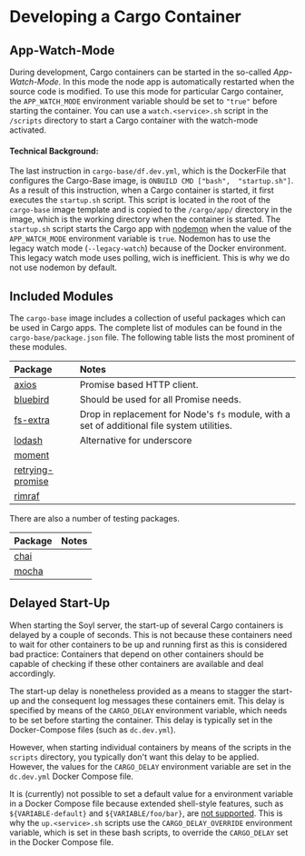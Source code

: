 # Developing a Cargo Container

## App-Watch-Mode

During development, Cargo containers can be started in the so-called _App-Watch-Mode_. In this mode the node app is automatically restarted when the source code is modified. To use this mode for particular Cargo container, the `APP_WATCH_MODE` environment variable should be set to `"true"` before starting the container. You can use a `watch.<service>.sh` script in the `/scripts` directory to start a Cargo container with the watch-mode activated.

#### Technical Background:

The last instruction in `cargo-base/df.dev.yml`, which is the DockerFile that configures the Cargo-Base image, is `ONBUILD CMD ["bash",  "startup.sh"]`. As a result of this instruction, when a Cargo container is started, it first executes the `startup.sh` script. This script is located in the root of the `cargo-base` image template and is copied to the `/cargo/app/` directory in the image, which is the working directory when the container is started. The `startup.sh` script starts the Cargo app with [nodemon][] when the value of the `APP_WATCH_MODE` environment variable is `true`. Nodemon has to use the legacy watch mode (`--legacy-watch`) because of the Docker environment. This legacy watch mode uses polling, wich is inefficient. This is why we do not use nodemon by default.



## Included Modules

The `cargo-base` image includes a collection of useful packages which can be used in Cargo apps. The complete list of modules can be found in the `cargo-base/package.json` file. The following table lists the most prominent of these modules.

| Package | Notes |
|:------- |:----- |
| [axios](https://www.npmjs.com/package/axios) | Promise based HTTP client. |
| [bluebird](https://www.npmjs.com/package/bluebird) | Should be used for all Promise needs. |
| [fs-extra](https://www.npmjs.com/package/fs-extra) | Drop in replacement for Node's `fs` module, with a set of additional file system utilities. |
| [lodash](https://www.npmjs.com/package/lodash) | Alternative for underscore |
| [moment](https://www.npmjs.com/package/moment) | |
| [retrying-promise](https://www.npmjs.com/package/retrying-promise) | |
| [rimraf](https://www.npmjs.com/package/rimraf) | |

There are also a number of testing packages.

| Package | Notes |
|:------- |:----- |
| [chai](https://www.npmjs.com/package/chai) | |
| [mocha](https://www.npmjs.com/package/mocha) | |



## Delayed Start-Up

When starting the Soyl server, the start-up of several Cargo containers is delayed by a couple of seconds.
This is not because these containers need to wait for other containers to be up and running first as this is considered bad practice: Containers that depend on other containers should be capable of checking if these other containers are available and deal accordingly.

The start-up delay is nonetheless provided as a means to stagger the start-up and the consequent log messages these containers emit.
This delay is specified by means of the `CARGO_DELAY` environment variable, which needs to be set before starting the container.
This delay is typically set in the Docker-Compose files (such as `dc.dev.yml`).

However, when starting individual containers by means of the scripts in the `scripts` directory, you typically don't want this delay to be applied. However, the values for the `CARGO_DELAY` environment variable are set in the `dc.dev.yml` Docker Compose file. 

It is (currently) not possible to set a default value for a environment variable in a Docker Compose file because extended shell-style features, such as `${VARIABLE-default}` and `${VARIABLE/foo/bar}`, are [not supported](https://docs.docker.com/compose/compose-file/#/variable-substitution).
This is why the `up.<service>.sh` scripts use the `CARGO_DELAY_OVERRIDE` environment variable, which is set in these bash scripts, to override the `CARGO_DELAY` set in the Docker Compose file.





[Babel]: https://babeljs.io
[Bootstrap]: http://getbootstrap.com
[bootstrap-loader]: https://github.com/shakacode/bootstrap-loader
[bootstrap-sass]: https://github.com/twbs/bootstrap-sass
[Cargo]: ../../docs/dev/cargo-containers.md
[Docker]: https://www.docker.com
[Docker Compose]: https://www.docker.com/products/docker-compose
[ES6]: http://www.ecma-international.org/publications/standards/Ecma-262.htm
[ESLint]: http://eslint.org
[Koa]: http://koajs.com
[Node.js]: https://nodejs.org
[nodemon]: https://github.com/remy/nodemon
[React]: https://facebook.github.io/react/
[React-Bootstrap]: http://react-bootstrap.github.io
[WebPack]: https://webpack.github.io
